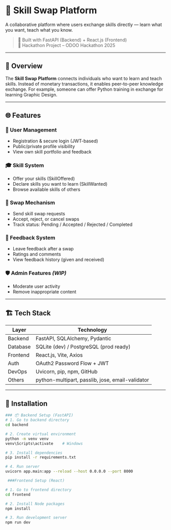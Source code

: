 # 🔄 Skill Swap Platform

A collaborative platform where users exchange skills directly — learn what you want, teach what you know.

> 🚀 Built with FastAPI (Backend) + React.js (Frontend)  
> 🎯 Hackathon Project – ODOO Hackathon 2025  
 

---

## 🧩 Overview

The **Skill Swap Platform** connects individuals who want to learn and teach skills. Instead of monetary transactions, it enables peer-to-peer knowledge exchange. For example, someone can offer Python training in exchange for learning Graphic Design.

---

## 🌐 Features

### 👤 User Management
- Registration & secure login (JWT-based)
- Public/private profile visibility
- View own skill portfolio and feedback

### 🎓 Skill System
- Offer your skills (SkillOffered)
- Declare skills you want to learn (SkillWanted)
- Browse available skills of others

### 🔁 Swap Mechanism
- Send skill swap requests
- Accept, reject, or cancel swaps
- Track status: Pending / Accepted / Rejected / Completed

### 💬 Feedback System
- Leave feedback after a swap
- Ratings and comments
- View feedback history (given and received)

### 🛡️ Admin Features *(WIP)*
- Moderate user activity
- Remove inappropriate content

---

## 🏗️ Tech Stack

| Layer     | Technology     |
|-----------|----------------|
| Backend   | FastAPI, SQLAlchemy, Pydantic |
| Database  | SQLite (dev) / PostgreSQL (prod ready) |
| Frontend  | React.js, Vite, Axios |
| Auth      | OAuth2 Password Flow + JWT |
| DevOps    | Uvicorn, pip, npm, GitHub |
| Others    | python-multipart, passlib, jose, email-validator |

---

## 🚀 Installation

```bash
### 📦 Backend Setup (FastAPI)
# 1. Go to backend directory
cd backend

# 2. Create virtual environment
python -m venv venv
venv\Scripts\activate    # Windows

# 3. Install dependencies
pip install -r requirements.txt

# 4. Run server
uvicorn app.main:app --reload --host 0.0.0.0 --port 8000  

 ###Frontend Setup (React)

# 1. Go to frontend directory
cd frontend

# 2. Install Node packages
npm install

# 3. Run development server
npm run dev


